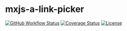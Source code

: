 # mxjs-a-link-picker

[![GitHub Workflow Status](https://img.shields.io/github/actions/workflow/status/miaoxing/mxjs-a-link-picker/build.yml?style=flat-square)](https://github.com/miaoxing/mxjs-a-link-picker/actions)
[![Coverage Status](https://img.shields.io/coveralls/miaoxing/mxjs-a-link-picker.svg?style=flat-square)](https://coveralls.io/r/miaoxing/mxjs-a-link-picker)
[![License](http://img.shields.io/badge/license-MIT-brightgreen.svg?style=flat-square)](http://www.opensource.org/licenses/MIT)
